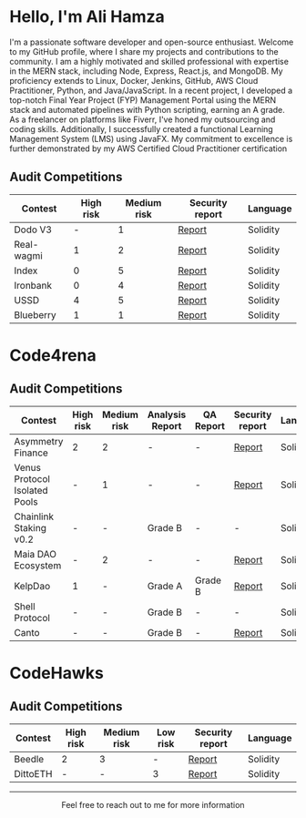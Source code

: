 

<!-- Your Name and Introduction -->
# Hello, I'm Ali Hamza

I'm a passionate software developer and open-source enthusiast. Welcome to my GitHub profile, where I share my projects and contributions to the community.
I am a highly motivated and skilled professional with expertise in the
MERN stack, including Node, Express, React.js, and MongoDB. My
proficiency extends to Linux, Docker, Jenkins, GitHub, AWS Cloud
Practitioner, Python, and Java/JavaScript. In a recent project, I developed
a top-notch Final Year Project (FYP) Management Portal using the MERN
stack and automated pipelines with Python scripting, earning an A grade.
As a freelancer on platforms like Fiverr, I've honed my outsourcing and
coding skills. Additionally, I successfully created a functional Learning
Management System (LMS) using JavaFX. My commitment to excellence
is further demonstrated by my AWS Certified Cloud Practitioner
certification





## Audit Competitions
| Contest          | High risk | Medium risk |  Security report | Language |
| -----------------| ----------| ------------| -----------------| ---------| 
| Dodo V3          | -         | 1           |  [Report](https://audits.sherlock.xyz/contests/89/report)               | Solidity | 
| Real-wagmi       | 1         | 2           |  [Report](https://audits.sherlock.xyz/contests/88/report)               | Solidity | 
| Index            | 0         | 5           |  [Report](https://audits.sherlock.xyz/contests/81/report)               | Solidity | 
| Ironbank         | 0         | 4           |  [Report](https://audits.sherlock.xyz/contests/84/report)               | Solidity | 
| USSD             | 4         | 5           |  [Report](https://audits.sherlock.xyz/contests/82/report)               | Solidity | 
| Blueberry        | 1         | 1           |  [Report](https://audits.sherlock.xyz/contests/69/report)               | Solidity |







# Code4rena 

## Audit Competitions
| Contest                             | High risk | Medium risk | Analysis Report | QA Report  |                       Security report                        |  Language |
| ------------------------------------| ----------| ------------| -----------------|-----------| -------------------------------------------------------------|-----------|
| Asymmetry Finance                   | 2         |  2          | -                | -         | [Report](https://code4rena.com/reports/2023-03-asymmetry)    | Solidity
| Venus Protocol Isolated Pools       | -         |  1          | -                | -         | [Report](https://code4rena.com/reports/2023-05-venus)        | Solidity
| Chainlink Staking v0.2              | -         |  -          | Grade B          | -         | -                                                            | Solidity   
| Maia DAO Ecosystem                  | -         |  2          | -                | -         | [Report](https://code4rena.com/reports/2023-05-maia)         | Solidity   
| KelpDao                             | 1         |  -          | Grade A          | Grade B   | [Report](https://code4rena.com/reports/2023-11-kelp)         | Solidity 
| Shell Protocol                      | -         |  -          | Grade B          | -         | -                                                            | Solidity 
| Canto                               | -         |  -          | Grade B          | -         | [Report](https://code4rena.com/reports/2023-11-canto)        | Solidity 







# CodeHawks

## Audit Competitions
| Contest   | High risk | Medium risk | Low risk | Security report                                                          |  Language |
| --------  | ----------| ------------| ---------| -----------------------------------------------------------              |-----------|
| Beedle    | 2         | 3           | -        | [Report](https://www.codehawks.com/report/clkbo1fa20009jr08nyyf9wbx)     | Solidity |
| DittoETH  | -         | -           | 3        | [Report](https://www.codehawks.com/report/clm871gl00001mp081mzjdlwc)     | Solidity |





<!--# Hats Finance

## Audit Competitions
| Contest | High risk | Medium risk | Security report | Position | Payout | Language |
| --------| ----------| ------------| ----------------| ---------| -------| ---------|
| 40      | 30        | 10          |  15             | 30       | 10     | 1        |-->

<!-- GitHub Stats 
 📈 GitHub Stats

![GitHub Stats](https://github-readme-stats.vercel.app/api?username=Nabeel-javaid&show_icons=true&count_private=true&hide=contribs,prs&theme=radical)-->

<!-- Technologies & Tools 
## 🛠 Technologies & Tools

- List some of the technologies and tools you use, e.g. languages, frameworks, etc.
-->
<!-- Featured Repositories 
## 📚 Featured Issues (Solo)

- [Issue 1](https://github.com/code-423n4/2023-06-lybra-findings/issues/484)
- [Issue 2](https://github.com/sherlock-audit/2023-04-hubble-exchange-judging/issues/234)-->



---
<p align="center">
  Feel free to reach out to me for more information
</p>

<!--
**hamza442-ali/hamza442-ali** is a ✨ _special_ ✨ repository because its `README.md` (this file) appears on your GitHub profile.

- 🔭 I’m currently working on ...
- 🌱 I’m currently learning ...
- 👯 I’m looking to collaborate on ...
- 🤔 I’m looking for help with ...
- 💬 Ask me about ...
- 📫 How to reach me: ...
- 😄 Pronouns: ...
- ⚡ Fun fact: ...
-->

